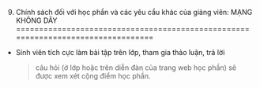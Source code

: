 9. Chính sách đối với học phần và các yêu cầu khác của giảng viên: MẠNG KHÔNG DÂY
=================================================================================

-   Sinh viên tích cực làm bài tập trên lớp, tham gia thảo luận, trả lời
    > câu hỏi (ở lớp hoặc trên diễn đàn của trang web học phần) sẽ được
    > xem xét cộng điểm học phần.

